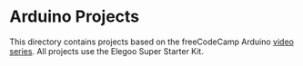 # Arduino Projects
This directory contains projects based on the freeCodeCamp Arduino [video series](https://www.youtube.com/watch?v=DPqiIzK97K0&list=TLPQMjIwNzIwMjRNuTvugJUuHg&index=13). All projects use the Elegoo Super Starter Kit.

